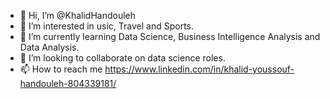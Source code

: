- 👋 Hi, I’m @KhalidHandouleh
- 👀 I’m interested in usic, Travel and Sports.
- 🌱 I’m currently learning  Data Science, Business Intelligence Analysis and Data Analysis.
- 💞️ I’m looking to collaborate on data science roles.
- 📫 How to reach me https://www.linkedin.com/in/khalid-youssouf-handouleh-804339181/

<!---
KhalidHandouleh/KhalidHandouleh is a ✨ special ✨ repository because its `README.md` (this file) appears on your GitHub profile.
You can click the Preview link to take a look at your changes.
--->
